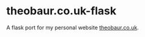 # theobaur.co.uk-flask
A flask port for my personal website [theobaur.co.uk](https://github.com/theobaur13/theobaur.co.uk/).